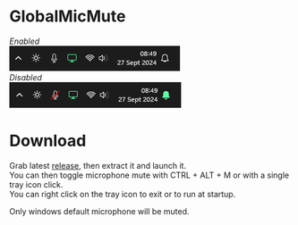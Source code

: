 # GlobalMicMute

*Enabled*  
![image](assets/enabled.png)  
*Disabled*  
![image](assets/disabled.png)

# Download

Grab latest [release](https://github.com/Odizinne/GlobalMicMute/releases/latest), then extract it and launch it.  
You can then toggle microphone mute with CTRL + ALT + M or with a single tray icon click.  
You can right click on the tray icon to exit or to run at startup.

Only windows default microphone will be muted.
